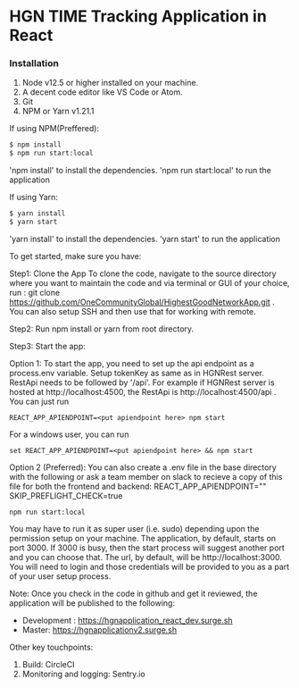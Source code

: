# HGN TIME Tracking Application in React

### Installation

1. Node v12.5 or higher installed on your machine.
2. A decent code editor like VS Code or Atom.
3. Git
4. NPM or Yarn v1.21.1 

If using NPM(Preffered):
```sh
$ npm install
$ npm run start:local
```

'npm install' to install the dependencies.
'npm run start:local' to run the application

If using Yarn:
```sh
$ yarn install
$ yarn start
```

'yarn install' to install the dependencies.
'yarn start' to run the application

To get started, make sure you have:

Step1: Clone the App
To clone the code, navigate to the source directory where you want to maintain the code and via terminal or GUI of your choice, run : git clone https://github.com/OneCommunityGlobal/HighestGoodNetworkApp.git . You can also setup SSH and then use that for working with remote.

Step2: Run npm install or yarn from root directory.

Step3: Start the app:

Option 1:
To start the app, you need to set up the api endpoint as a process.env variable. Setup tokenKey as same as in HGNRest server. RestApi needs to be followed by '/api'. For example if HGNRest server is hosted at http://localhost:4500, the RestApi is http://localhost:4500/api . You can just run
```
REACT_APP_APIENDPOINT=<put apiendpoint here> npm start
```
For a windows user, you can run
```
set REACT_APP_APIENDPOINT=<put apiendpoint here> && npm start
```
Option 2 (Preferred):
You can also create a .env file in the base directory with the following or ask a team member on slack to recieve a copy of this file for both the frontend and backend:
REACT_APP_APIENDPOINT="<put apiendpoint here>"
SKIP_PREFLIGHT_CHECK=true

```
npm run start:local
```

You may have to run it as super user (i.e. sudo) depending upon the permission setup on your machine.
The application, by default, starts on port 3000. If 3000 is busy, then the start process will suggest another port and you can choose that. The url, by default, will be http://localhost:3000. You will need to login and those credentials will be provided to you as a part of your user setup process.

Note:
Once you check in the code in github and get it reviewed, the application will be published to the following:

- Development : https://hgnapplication_react_dev.surge.sh
- Master: https://hgnapplicationv2.surge.sh

Other key touchpoints:

1. Build: CircleCI
2. Monitoring and logging: Sentry.io

